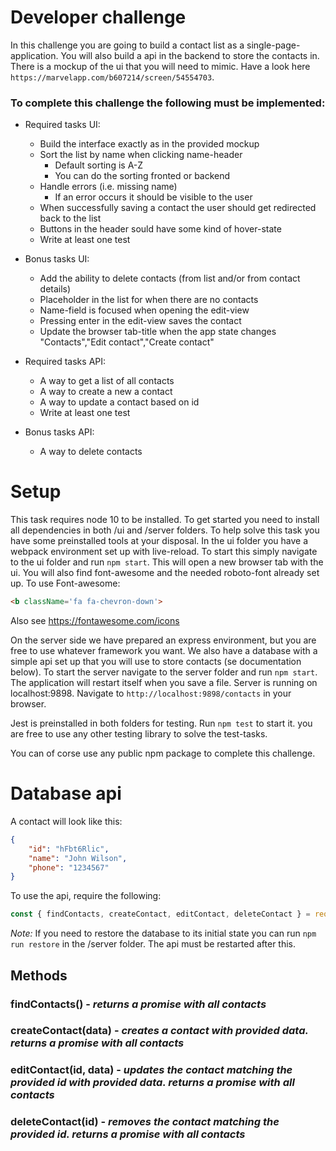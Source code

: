 # Developer challenge
In this challenge you are going to build a contact list as a single-page-application. You will also build a api in the backend to store the contacts in. There is a mockup of the ui that you will need to mimic. Have a look here `https://marvelapp.com/b607214/screen/54554703`.

### To complete this challenge the following must be implemented:
* Required tasks UI:

	* Build the interface exactly as in the provided mockup
	* Sort the list by name when clicking name-header
		* Default sorting is A-Z
		* You can do the sorting fronted or backend
	* Handle errors (i.e. missing name)
		* If an error occurs it should be visible to the user
	* When successfully saving a contact the user should get redirected back to the list
	* Buttons in the header sould have some kind of hover-state
	* Write at least one test

* Bonus tasks UI:

	* Add the ability to delete contacts (from list and/or from contact details)
	* Placeholder in the list for when there are no contacts
	* Name-field is focused when opening the edit-view
	* Pressing enter in the edit-view saves the contact
	* Update the browser tab-title when the app state changes "Contacts","Edit contact","Create contact"

* Required tasks API:

	* A way to get a list of all contacts
	* A way to create a new a contact
	* A way to update a contact based on id
	* Write at least one test

* Bonus tasks API:

	* A way to delete contacts


# Setup
This task requires node 10 to be installed. To get started you need to install all dependencies in both /ui and /server folders. To help solve this task you have some preinstalled tools at your disposal. In the ui folder you have a webpack environment set up with live-reload. To start this simply navigate to the ui folder and run `npm start`. This will open a new browser tab with the ui. You will also find font-awesome and the needed roboto-font already set up. To use Font-awesome:	
```html
<b className='fa fa-chevron-down'>
```
Also see https://fontawesome.com/icons

On the server side we have prepared an express environment, but you are free to use whatever framework you want. We also have a database with a simple api set up that you will use to store contacts (se documentation below). To start the server navigate to the server folder and run `npm start`. The application will restart itself when you save a file. Server is running on localhost:9898. Navigate to `http://localhost:9898/contacts` in your browser.

Jest is preinstalled in both folders for testing. Run `npm test` to start it. you are free to use any other testing library to solve the test-tasks.

You can of corse use any public npm package to complete this challenge.

# Database api
A contact will look like this:
```json
{
	"id": "hFbt6Rlic",
	"name": "John Wilson",
	"phone": "1234567"
}
```

To use the api, require the following:
```javascript
const { findContacts, createContact, editContact, deleteContact } = require('./database');
```

*Note:*
If you need to restore the database to its initial state you can run `npm run restore` in the /server folder. The api must be restarted after this.

## Methods

### findContacts() - *returns a promise with all contacts*

### createContact(**data**) - *creates a contact with provided **data**. returns a promise with all contacts*

### editContact(**id**, **data**) - *updates the contact matching the provided **id** with provided **data**. returns a promise with all contacts*

### deleteContact(**id**) - *removes the contact matching the provided **id**. returns a promise with all contacts*
